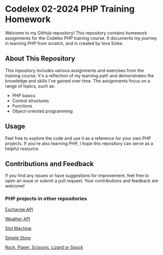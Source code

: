 # Codelex 02-2024 PHP Training Homework

Welcome to my GitHub repository! This repository contains homework assignments for the Codelex PHP training course. It documents my journey in learning PHP from scratch, and is created by Ieva Sinke.

## About This Repository

This repository includes various assignments and exercises from the training course. It's a reflection of my learning path and demonstrates the knowledge and skills I've gained over time. The assignments focus on a range of topics, such as:

- PHP basics
- Control structures
- Functions
- Object-oriented programming

## Usage

Feel free to explore the code and use it as a reference for your own PHP projects. If you're also learning PHP, I hope this repository can serve as a helpful resource.

## Contributions and Feedback

If you find any issues or have suggestions for improvement, feel free to open an issue or submit a pull request. Your contributions and feedback are welcome!


### PHP projects in other repositories

[Exchange API](https://github.com/ievasinke/exchange-API)

[Weather API](https://github.com/ievasinke/weather-API)

[Slot Machine](https://github.com/ievasinke/slot-machine)

[Simple Store](https://github.com/ievasinke/simple-store)

[Rock, Paper, Scissors, Lizard or Spock](https://github.com/ievasinke/rpsls)

